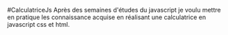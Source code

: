 #CalculatriceJs
Après des semaines d'études du javascript je voulu
mettre en pratique les connaissance acquise en réalisant une calculatrice en javascript css et html.
